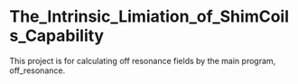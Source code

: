 # The_Intrinsic_Limiation_of_ShimCoils_Capability
This project is for calculating off resonance fields by the main program, off_resonance. 
